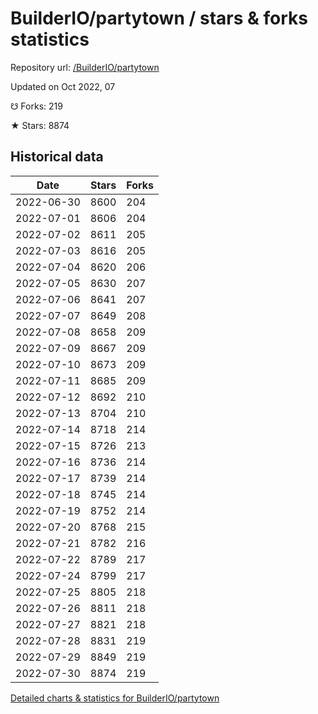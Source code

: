 # BuilderIO/partytown / stars & forks statistics

Repository url: [/BuilderIO/partytown](https://github.com/BuilderIO/partytown)

Updated on Oct 2022, 07

☋ Forks: 219

★ Stars: 8874

## Historical data
| Date | Stars | Forks |
|------|-------|-------|
| 2022-06-30 | 8600 | 204 | 
| 2022-07-01 | 8606 | 204 | 
| 2022-07-02 | 8611 | 205 | 
| 2022-07-03 | 8616 | 205 | 
| 2022-07-04 | 8620 | 206 | 
| 2022-07-05 | 8630 | 207 | 
| 2022-07-06 | 8641 | 207 | 
| 2022-07-07 | 8649 | 208 | 
| 2022-07-08 | 8658 | 209 | 
| 2022-07-09 | 8667 | 209 | 
| 2022-07-10 | 8673 | 209 | 
| 2022-07-11 | 8685 | 209 | 
| 2022-07-12 | 8692 | 210 | 
| 2022-07-13 | 8704 | 210 | 
| 2022-07-14 | 8718 | 214 | 
| 2022-07-15 | 8726 | 213 | 
| 2022-07-16 | 8736 | 214 | 
| 2022-07-17 | 8739 | 214 | 
| 2022-07-18 | 8745 | 214 | 
| 2022-07-19 | 8752 | 214 | 
| 2022-07-20 | 8768 | 215 | 
| 2022-07-21 | 8782 | 216 | 
| 2022-07-22 | 8789 | 217 | 
| 2022-07-24 | 8799 | 217 | 
| 2022-07-25 | 8805 | 218 | 
| 2022-07-26 | 8811 | 218 | 
| 2022-07-27 | 8821 | 218 | 
| 2022-07-28 | 8831 | 219 | 
| 2022-07-29 | 8849 | 219 | 
| 2022-07-30 | 8874 | 219 | 


[Detailed charts & statistics for BuilderIO/partytown](https://reviewgithub.com/rep/BuilderIO/partytown)
